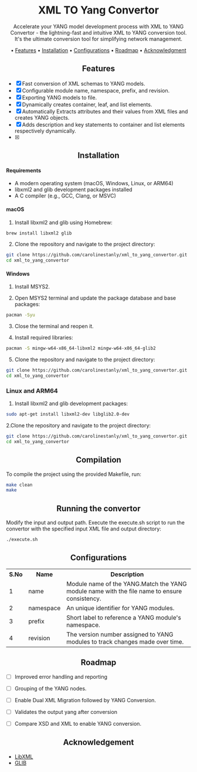 <div align="center">

# XML TO Yang Convertor

Accelerate your YANG model development process with XML to YANG Convertor - the lightning-fast and intuitive XML to YANG conversion tool. It's the ultimate conversion tool for simplifying network management.
 
•  [Features](#features)  • 
[Installation](#installation)  • 
[Configurations](#configurations)  • 
[Roadmap](#roadmap)  • 
[Acknowledgment](#acknowledgement)
 
</div>

## <div align="center">Features</div>
- [x] Fast conversion of XML schemas to YANG models.
- [x] Configurable module name, namespace, prefix, and revision.
- [x] Exporting YANG models to file.
- [x] Dynamically creates container, leaf, and list elements.
- [x] Automatically Extracts attributes and their values from XML files and creates YANG objects.
- [x] Adds description and key statements to container and list elements respectively dynamically.
- [x] 



## <div align="center">Installation</div>
#### <div>Requirements</div>
- A modern operating system (macOS, Windows, Linux, or ARM64)
- libxml2 and glib development packages installed
- A C compiler (e.g., GCC, Clang, or MSVC)

#### macOS

1. Install libxml2 and glib using Homebrew:

```bash
brew install libxml2 glib
```

2. Clone the repository and navigate to the project directory:

```bash
git clone https://github.com/carolinestanly/xml_to_yang_convertor.git
cd xml_to_yang_convertor
```
#### Windows

1. Install MSYS2.

2. Open MSYS2 terminal and update the package database and base packages:
```bash
pacman -Syu
```

3. Close the terminal and reopen it.

4. Install required libraries:
 ```bash
pacman -S mingw-w64-x86_64-libxml2 mingw-w64-x86_64-glib2
```

5. Clone the repository and navigate to the project directory:

```bash
git clone https://github.com/carolinestanly/xml_to_yang_convertor.git
cd xml_to_yang_convertor
```

### Linux and ARM64
1. Install libxml2 and glib development packages:
```bash
sudo apt-get install libxml2-dev libglib2.0-dev
```
2.Clone the repository and navigate to the project directory:
```bash
git clone https://github.com/carolinestanly/xml_to_yang_convertor.git
cd xml_to_yang_convertor
```

## <div align="center">Compilation</div>

To compile the project using the provided Makefile, run:
```bash
make clean
make
```
## <div align="center">Running the convertor</div>
Modify the input and output path. Execute the execute.sh script to run the convertor with the specified input XML file and output directory:
```bash
./execute.sh
```

## <div align="center">Configurations</div>
<table>
  <tr>
    <th>S.No</th>
    <th>Name</th>
    <th>Description</th>
  </tr>
  <tr>
    <td>1</td>
    <td>name</td>
    <td>Module name of the YANG.Match the YANG module name with the file name to ensure consistency.</td>
  </tr>
 
  <tr>
    <td>2</td>
    <td>namespace</td>
    <td>An unique identifier for YANG modules.</td>
  </tr>
 <tr>
    <td>3</td>
    <td>prefix</td>
    <td>Short label to reference a YANG module's namespace.</td>
  </tr>
 <tr>
    <td>4</td>
    <td>revision</td>
    <td>The version number assigned to YANG modules to track changes made over time.</td>
  </tr>
</table>


## <div align="center">Roadmap</div>

- [ ] Improved error handling and reporting
- [ ] Grouping of the YANG nodes.
- [ ] Enable Dual XML Migration followed by YANG Conversion.
- [ ] Validates the output yang after conversion
- [ ] Compare XSD and XML to enable YANG conversion.


## <div align="center">Acknowledgement</div>

* [LibXML](https://gitlab.gnome.org/GNOME/libxml2)&nbsp;
* [GLIB](https://gitlab.gnome.org/GNOME/glib)&nbsp;
